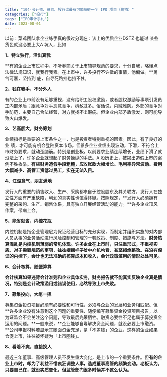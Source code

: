 ```yaml
---
title: "104-会计师、律师、投行谁最有可能搞砸一个 IPO 项目（鹏拍）"
categories: ["投行"]
tags: ["IPO审计手札"]
date: 2023-08-01
---
```

以前：菜鸡团队拿企业练手真的很过分现在：该上的优质企业DSTZ 也能过 某些货色就没必要上大A 坑人，比如 

**1、特立独行，活出真我**

**有的企业上市过程中，不听券商关于上市辅导规范的要求，十分自我，略懂点法律法规知识，就我行我素。在上市中，许多投行不许做的事情，他偏做。**勇气可嘉，坚持到 底，自寻死路挡也挡不住。

**2、钱在我手，不分外人**

有的企业上市前没有足够重视，没有给职工股权激励，或者股权激励等事项引发员工内部矛盾；跟竞争对手恶意竞争，树敌过多。俗话说，内贼难防。外部的竞争对手防范，主要自己合法经营，对方就找不出瑕疵。但企业内部矛盾激发，则可能导致火山爆发。

**3、艺高胆大，财务筹划**

业绩指标是重要的上市条件之一，也是投资者特别重视的因素。因此，有了良好的业 绩，才可能有机会登陆资本市场。但很多企业业绩出现波动，下滑，不符合上市财务要求，就动歪脑筋。特别是创业板，以前要求业绩连续增长，业绩下滑了就没法上了，许多企业就想起了财务操纵的手法。A 股历史上，被揭出造假上市的案例不胜枚举。**有些财务造假手段粗糙，应收账款大幅增长、毛利率异常波动、费用大幅减少、高管工资低过民工，实在无法入目。**

**4、江湖意气，朋友满地**

发行人的重要的销售收入、生产、采购都来自于控股股东及其关联方，发行人在独立性方面有严重缺陷，利润的真实性也值得怀疑。按照规定，**发行人必须拥有完整的采购、生产、销售体系，具有独立开展经营活动的能力。**许多企业顶风作案，带病上会。

**5、能省就省，内控花瓶**

内控机制是指企业管理层为保证经营目标的充分实现，而制定并组织实施的对内部人员从事的业务活动进行风险控制和管理的一套政策、制度、措施与方法。**财务核算混乱是内控机制薄弱的常见体现。许多企业在上市时，只注重形式，不重视实质。对于需要规范的事项，往往摆摆样子给中介机构看，甚至拒绝整改。在没有保证的内控下，会计也无法准确的核算成本和收入，会计政策滥用的情形处处可见。**

**6、会计核算，随便算算**

**会计核算如果违背会计准则和企业具体实务，财务报告就不能真实反映企业真是情况，特别是会计政策滥用或错误使用，必然导致上市失败。**

**7、募集投向，大笔一挥**

募集资金投资项目必须有必要性和可行性，必须与企业的发展和业务相匹配。但**许多企业没有注意到这个问题的重要性，随便编写募集资金投资项目报告，以为证监会不会关注这个问题，导致最后光荣牺牲。融资必要性不足也属于募投资金运用的问题。**一般来说，**企业能够自筹解决资金问题，就没必要上市融资。**公司申报材料若显示其账面资金充足，是「不差钱」的企业，这样的企业如果仓促上市，往往被怀疑为「上市圈钱」。

**8、看着不爽，直接换人**

最近三年董事、高级管理人员不发生重大变化，是上市的一个重要条件。但**有的企业上市时，却为了利益不惜疯狂调整人事，造成董事高管的频繁变动。老板认为，只要自己在，就没实质变化，但监管部门很多时候并不这么认为。**